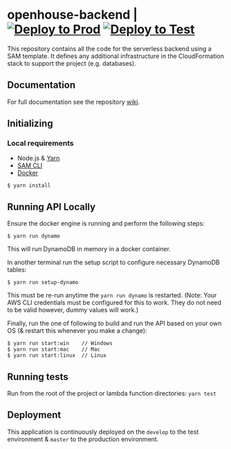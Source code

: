 # openhouse-backend | [![Deploy to Prod](https://github.com/uwo-openhouse/openhouse-backend/workflows/Deploy%20to%20Prod/badge.svg?branch=master)](https://github.com/uwo-openhouse/openhouse-backend/actions?query=workflow%3A%22Deploy+to+Prod%22) [![Deploy to Test](https://github.com/uwo-openhouse/openhouse-backend/workflows/Deploy%20to%20Test/badge.svg?branch=develop)](https://github.com/uwo-openhouse/openhouse-backend/actions?query=workflow%3A%22Deploy+to+Test%22)

This repository contains all the code for the serverless backend using a SAM template. It defines any additional 
infrastructure in the CloudFormation stack to support the project (e.g. databases).

## Documentation

For full documentation see the repository [wiki](https://github.com/uwo-openhouse/openhouse-backend/wiki).

## Initializing

### Local requirements

- Node.js & [Yarn](https://yarnpkg.com/en/docs/install)
- [SAM CLI](https://docs.aws.amazon.com/serverless-application-model/latest/developerguide/serverless-sam-cli-install.html)
- [Docker](https://www.docker.com/products/docker-desktop)

```
$ yarn install
```

## Running API Locally

Ensure the docker engine is running and perform the following steps:

```
$ yarn run dynamo
```
This will run DynamoDB in memory in a docker container.

In another terminal run the setup script to configure necessary DynamoDB tables:
```
$ yarn run setup-dynamo
```
This must be re-run anytime the `yarn run dynamo` is restarted.
(Note: Your AWS CLI credentials must be configured for this to work. They do not need to be valid however, dummy values
will work.)

Finally, run the one of following to build and run the API based on your own OS (& restart this whenever you make a change):

```
$ yarn run start:win    // Windows
$ yarn run start:mac    // Mac
$ yarn run start:linux  // Linux
```

## Running tests

Run from the root of the project or lambda function directories:
`yarn test`

## Deployment

This application is continuously deployed on the `develop` to the test environment & `master` to the production
environment.
